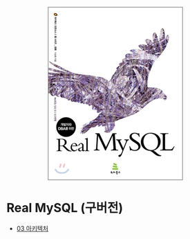 <p align="center"><img src="./logo.jpeg"> </p>

# Real MySQL (구버전)
* [03 아키텍처](./03%20아키텍처/03%20아키텍처.md)

